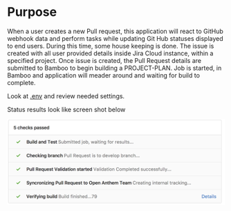 # Purpose
When a user creates a new Pull request, this application will react to GitHub webhook data and perform tasks while updating Git Hub statuses displayed to end users.  During this time, some house keeping is done.  The issue is created with all user provided details inside Jira Cloud instance, within a specified project.  Once issue is created, the Pull Request details are submitted to Bamboo to begin building a PROJECT-PLAN. Job is started, in Bamboo and application will meader around and waiting for build to complete.  

Look at [.env](.env) and review needed settings.

Status results look like screen shot below

![Status Screenshot Example](https://github.com/loudbinary/github-bamboo-integration/raw/master/docs/status-results.png)
